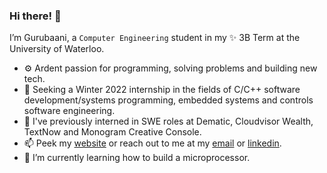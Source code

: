 ### Hi there! :wave:

I’m Gurubaani, a `Computer Engineering` student in my ✨ 3B Term at the University of Waterloo.

- :gear: Ardent passion for programming, solving problems and building new tech. 
- :dart: Seeking a Winter 2022 internship in the fields of C/C++ software development/systems programming, embedded systems and controls software engineering.
- :microscope: I've previously interned in SWE roles at Dematic, Cloudvisor Wealth, TextNow and Monogram Creative Console.
- 📫 Peek my [website](https://gurubaani.github.io/) or reach out to me at my [email](mailto:gpmonga@uwaterloo.ca) or [linkedin](https://www.linkedin.com/in/gurubaanimonga/).
- 🌱 I’m currently learning how to build a microprocessor.

<!---
gurubaani/gurubaani is a ✨ special ✨ repository because its `README.md` (this file) appears on your GitHub profile.
You can click the Preview link to take a look at your changes.
--->
